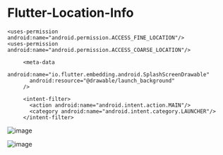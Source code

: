 # Flutter-Location-Info

```
<uses-permission android:name="android.permission.ACCESS_FINE_LOCATION"/>
<uses-permission android:name="android.permission.ACCESS_COARSE_LOCATION"/>
  
     <meta-data
       android:name="io.flutter.embedding.android.SplashScreenDrawable"
       android:resource="@drawable/launch_background"
     />
     
     <intent-filter>
       <action android:name="android.intent.action.MAIN"/>
       <category android:name="android.intent.category.LAUNCHER"/>
     </intent-filter>
```


![image](https://user-images.githubusercontent.com/5441882/164227195-027854e2-816e-4077-a196-d6cd744fe8f2.png)

![image](https://user-images.githubusercontent.com/5441882/164227157-cc94eed7-0533-4685-bb7e-a7c695fed415.png)
